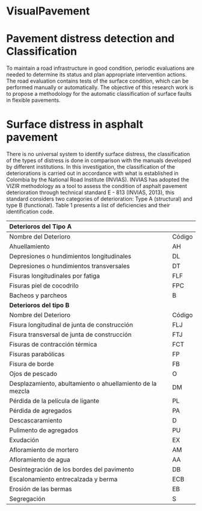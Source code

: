 # VisualPavement

# Pavement distress detection and Classification
To maintain a road infrastructure in good condition, periodic evaluations are needed to determine its status and plan appropriate intervention actions. The road evaluation contains tests of the surface condition, which can be performed manually or automatically. The objective of this research work is to propose a methodology for the automatic classification of surface faults in flexible pavements.

# Surface distress in asphalt pavement
There is no universal system to identify surface distress, the classification of the types of distress is done in comparison with the manuals developed by different institutions. In this investigation, the classification of the deteriorations is carried out in accordance with what is established in Colombia by the National Road Institute (INVIAS). INVIAS has adopted the VIZIR methodology as a tool to assess the condition of asphalt pavement deterioration through technical standard E - 813 (INVIAS, 2013), this standard considers two categories of deterioration: Type A (structural) and type B (functional). Table 1 presents a list of deficiencies and their identification code.


| Deterioros del Tipo A | |
|:-----|:-----|
| Nombre del Deterioro | Código |
| Ahuellamiento	| AH |
|Depresiones o hundimientos longitudinales|	DL |
|Depresiones o hundimientos transversales|	DT |
|Fisuras longitudinales por fatiga| FLF|
|Fisuras piel de cocodrilo|	FPC|
|Bacheos y parcheos|	B|
|**Deterioros del tipo B**| |
|Nombre del Deterioro|	Código|
|Fisura longitudinal de junta de construcción|	FLJ|
|Fisura transversal de junta de construcción|	FTJ|
|Fisuras de contracción térmica|	FCT|
|Fisuras parabólicas|	FP|
|Fisura de borde|	FB|
|Ojos de pescado|	O|
|Desplazamiento, abultamiento o ahuellamiento de la mezcla|	DM|
|Pérdida de la película de ligante|	PL|
|Pérdida de agregados|	PA|
|Descascaramiento|	D|
|Pulimento de agregados|	PU|
|Exudación|	EX|
|Afloramiento de mortero|	AM|
|Afloramiento de agua|	AA|
|Desintegración de los bordes del pavimento|	DB|
|Escalonamiento entrecalzada y berma|	ECB|
|Erosión de las bermas|	EB|
|Segregación|	S|

